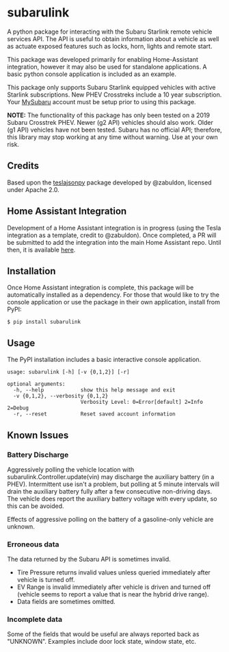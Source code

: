 # subarulink
A python package for interacting with the Subaru Starlink remote vehicle services API.  The API is useful to obtain information about a vehicle as well as actuate exposed features such as locks, horn, lights and remote start.

This package was developed primarily for enabling Home-Assistant integration, however it may also be used for standalone applications.  A basic python console application is included as an example.

This package only supports Subaru Starlink equipped vehicles with active Starlink subscriptions.  New PHEV Crosstreks include a 10 year subscription.  Your [MySubaru](https://www.mysubaru.com) account must be setup prior to using this package.

**NOTE:** The functionality of this package has only been tested on a 2019 Subaru Crosstrek PHEV.  Newer (g2 API) vehicles should also work.  Older (g1 API) vehicles have not been tested.  Subaru has no official API; therefore, this library may stop working at any time without warning.  Use at your own risk.


## Credits

Based upon the [teslajsonpy](https://github.com/zabuldon/teslajsonpy) package developed by @zabuldon, licensed under Apache 2.0.


## Home Assistant Integration
Development of a Home Assistant integration is in progress (using the Tesla integration as a template, credit to @zabuldon).  Once completed, a PR will be submitted to add the integration into the main Home Assistant repo.  Until then, it is available [here](https://github.com/G-Two/home-assistant/tree/subaru). 

## Installation
Once Home Assistant integration is complete, this package will be automatically installed as a dependency.  For those that would like to try the console application or use the package in their own application, install from PyPI:

    $ pip install subarulink

## Usage
The PyPI installation includes a basic interactive console application.  

```
usage: subarulink [-h] [-v {0,1,2}] [-r]

optional arguments:
  -h, --help            show this help message and exit
  -v {0,1,2}, --verbosity {0,1,2}
                        Verbosity Level: 0=Error[default] 2=Info 2=Debug
  -r, --reset           Reset saved account information
```


## Known Issues
### Battery Discharge
Aggressively polling the vehicle location with subarulink.Controller.update(vin) may discharge the auxiliary battery (in a PHEV).  Intermittent use isn't a problem, but polling at 5 minute intervals will drain the auxiliary battery fully after a few consecutive non-driving days.  The vehicle does report the auxiliary battery voltage with every update, so this can be avoided.  

Effects of aggressive polling on the battery of a gasoline-only vehicle are unknown.

### Erroneous data
The data returned by the Subaru API is sometimes invalid.
* Tire Pressure returns invalid values unless queried immediately after vehicle is turned off.
* EV Range is invalid immediately after vehicle is driven and turned off (vehicle seems to report a value that is near the hybrid drive range).
* Data fields are sometimes omitted.

### Incomplete data
Some of the fields that would be useful are always reported back as "UNKNOWN".  Examples include door lock state, window state, etc.